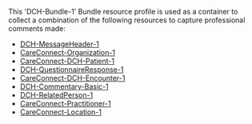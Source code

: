 This 'DCH-Bundle-1' Bundle resource profile is used as a container to collect a combination of the following resources to capture professional comments made:

- [DCH-MessageHeader-1]
- [CareConnect-Organization-1]
- [CareConnect-DCH-Patient-1]
- [DCH-QuestionnaireResponse-1]
- [CareConnect-DCH-Encounter-1]
- [DCH-Commentary-Basic-1]
- [DCH-RelatedPerson-1]
- [CareConnect-Practitioner-1]
- [CareConnect-Location-1]
                                                                                                   

[DCH-MessageHeader-1]:dch-messageheader-1.html
[CareConnect-Organization-1]:careconnect-organization-1.html
[CareConnect-DCH-Patient-1]:careconnect-dch-patient-1.html
[CareConnect-DCH-Encounter-1]:careconnect-dch-encounter-1.html
[DCH-QuestionnaireResponse-1]:dch-questionnaireresponse-1.html
[CareConnect-DCH-Immunization-1]:careconnect-dch-immunization-1.html
[DCH-Appointment-1]:dch-appointment-1.html
[DCH-Procedure-1]:dch-procedure-1.html
[DCH-ProcedureRequest-1]:dch-procedurerequest-1.html
[CareConnect-Practitioner-1]:careconnect-practitioner-1.html
[CareConnect-Location-1]:careconnect-location-1.html
[DCH-Commentary-Basic-1]:dch-commentary-basic-1.html
[DCH-RelatedPerson-1]:dch-relatedperson-1.html

